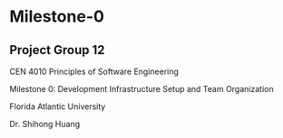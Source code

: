 # Milestone-0

## Project Group 12

CEN 4010 Principles of Software Engineering

Milestone 0: Development Infrastructure Setup and 
Team Organization

Florida Atlantic University

Dr. Shihong Huang
